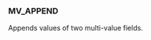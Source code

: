 <!--
This is generated by ESQL's AbstractFunctionTestCase. Do no edit it. See ../README.md for how to regenerate it.
-->

### MV_APPEND
Appends values of two multi-value fields.

